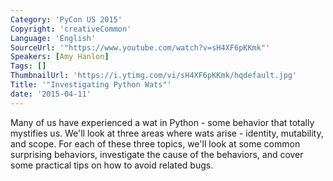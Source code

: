 ```yaml
---
Category: 'PyCon US 2015'
Copyright: 'creativeCommon'
Language: 'English'
SourceUrl: '"https://www.youtube.com/watch?v=sH4XF6pKKmk"'
Speakers: [Amy Hanlon]
Tags: []
ThumbnailUrl: 'https://i.ytimg.com/vi/sH4XF6pKKmk/hqdefault.jpg'
Title: '"Investigating Python Wats"'
date: '2015-04-11'
---
```

Many of us have experienced a wat in Python - some behavior that totally mystifies us. We'll look at three areas where wats arise - identity, mutability, and scope. For each of these three topics, we'll look at some common surprising behaviors, investigate the cause of the behaviors, and cover some practical tips on how to avoid related bugs.

